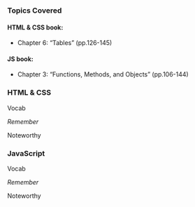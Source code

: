 ### Topics Covered
#### HTML & CSS book:
- Chapter 6: “Tables” (pp.126-145)
#### JS book:
- Chapter 3: “Functions, Methods, and Objects” (pp.106-144)

### HTML & CSS
Vocab

*Remember*

Noteworthy

### JavaScript
Vocab

*Remember*

Noteworthy